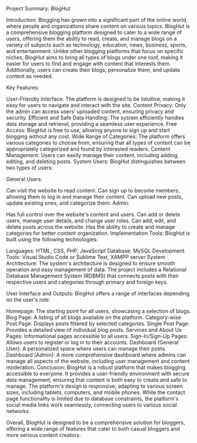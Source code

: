 Project Summary: BlogHut

Introduction: Blogging has grown into a significant part of the online world, where people and organizations share content on various topics. BlogHut is a comprehensive blogging platform designed to cater to a wide range of users, offering them the ability to read, create, and manage blogs on a variety of subjects such as technology, education, news, business, sports, and entertainment. Unlike other blogging platforms that focus on specific niches, BlogHut aims to bring all types of blogs under one roof, making it easier for users to find and engage with content that interests them. Additionally, users can create their blogs, personalize them, and update content as needed.

Key Features:

User-Friendly Interface: The platform is designed to be intuitive, making it easy for users to navigate and interact with the site.
Content Privacy: Only the admin can access users' uploaded content, ensuring privacy and security.
Efficient and Safe Data Handling: The system efficiently handles data storage and retrieval, providing a seamless user experience.
Free Access: BlogHut is free to use, allowing anyone to sign up and start blogging without any cost.
Wide Range of Categories: The platform offers various categories to choose from, ensuring that all types of content can be appropriately categorized and found by interested readers.
Content Management: Users can easily manage their content, including adding, editing, and deleting posts.
System Users: BlogHut distinguishes between two types of users:

General Users:

Can visit the website to read content.
Can sign up to become members, allowing them to log in and manage their content.
Can upload new posts, update existing ones, and categorize them.
Admin:

Has full control over the website's content and users.
Can add or delete users, manage user details, and change user roles.
Can add, edit, and delete posts across the website.
Has the ability to create and manage categories for better content organization.
Implementation Tools: BlogHut is built using the following technologies:

Languages: HTML, CSS, PHP, JavaScript
Database: MySQL
Development Tools: Visual Studio Code or Sublime Text, XAMPP server
System Architecture: The system's architecture is designed to ensure smooth operation and easy management of data. The project includes a Relational Database Management System (RDBMS) that connects posts with their respective users and categories through primary and foreign keys.

User Interface and Outputs: BlogHut offers a range of interfaces depending on the user's role:

Homepage: The starting point for all users, showcasing a selection of blogs.
Blog Page: A listing of all blogs available on the platform.
Category-wise Post Page: Displays posts filtered by selected categories.
Single Post Page: Provides a detailed view of individual blog posts.
Services and About Us Pages: Informational pages accessible to all users.
Sign-In/Sign-Up Pages: Allows users to register or log in to their accounts.
Dashboard (General User): A personalized space where users can manage their posts.
Dashboard (Admin): A more comprehensive dashboard where admins can manage all aspects of the website, including user management and content moderation.
Conclusion: BlogHut is a robust platform that makes blogging accessible to everyone. It provides a user-friendly environment with secure data management, ensuring that content is both easy to create and safe to manage. The platform's design is responsive, adapting to various screen sizes, including tablets, computers, and mobile phones. While the contact page functionality is limited due to database constraints, the platform's social media links work seamlessly, connecting users to various social networks.

Overall, BlogHut is designed to be a comprehensive solution for bloggers, offering a wide range of features that cater to both casual bloggers and more serious content creators.
